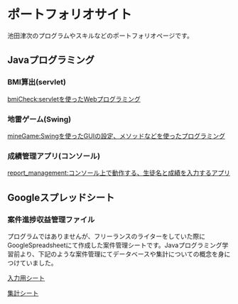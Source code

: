 # ポートフォリオサイト
池田津次のプログラムやスキルなどのポートフォリオページです。

## Javaプログラミング

### BMI算出(servlet)
[bmiCheck:servletを使ったWebプログラミング](https://github.com/ikeshin-asase/sampleServletProgram_01_bmicheck)

### 地雷ゲーム(Swing)
[mineGame:Swingを使ったGUIの設定、メソッドなどを使ったプログラミング](https://github.com/ikeshin-asase/sampleJavaProgram_1_mineGame)

### 成績管理アプリ(コンソール)
[report_management:コンソール上で動作する、生徒名と成績を入力するアプリ](https://github.com/ikeshin-asase/sampleJavaProgram_2_report_management)

## Googleスプレッドシート
### 案件進捗収益管理ファイル
プログラムではありませんが、フリーランスのライターをしていた際にGoogleSpreadsheetにて作成した案件管理シートです。Javaプログラミング学習前より、下記のような案件管理にてデータベースや集計についての概念を身につけていました。

[入力用シート](https://docs.google.com/spreadsheets/d/1OFDwsDsVXjp3EHVvRtCJ_PUXj58K8XxfoiHuet1gNV4/edit#gid=734311351)

[集計シート](https://docs.google.com/spreadsheets/d/1BjPW7iCViBYMuPV_doAykz1ECwG2cV7a1q9dfOeEoRQ/edit#gid=2140596786)
